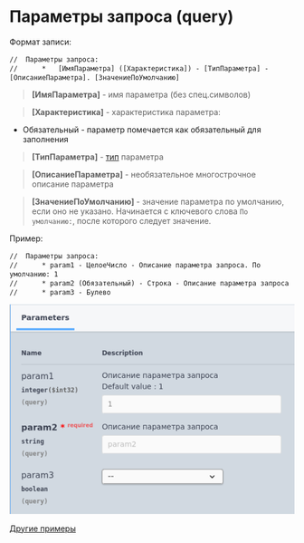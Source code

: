 # Параметры запроса (query)

Формат записи:
```
//  Параметры запроса:
//      *   [ИмяПараметра] ([Характеристика]) - [ТипПараметра] - [ОписаниеПараметра]. [ЗначениеПоУмолчанию]
```
> **[ИмяПараметра]** - имя параметра (без спец.символов)

> **[Характеристика]** - характеристика параметра:

- Обязательный - параметр помечается как обязательный для заполнения

> **[ТипПараметра]** - [тип](../Типы/README.md) параметра

> **[ОписаниеПараметра]** - необязательное многострочное описание параметра

> **[ЗначениеПоУмолчанию]** - значение параметра по умолчанию, если оно не указано. Начинается с ключевого слова `По умолчанию:`, после которого следует значение.

Пример:
```
//	Параметры запроса:
//		* param1 - ЦелоеЧисло - Описание параметра запроса. По умолчанию: 1
//		* param2 (Обязательный) - Строка - Описание параметра запроса
//		* param3 - Булево
```

![query_params](./images/query_params.png)

[Другие примеры](../../examples/EDT/src/HTTPServices/RequestParams/Module.bsl)
